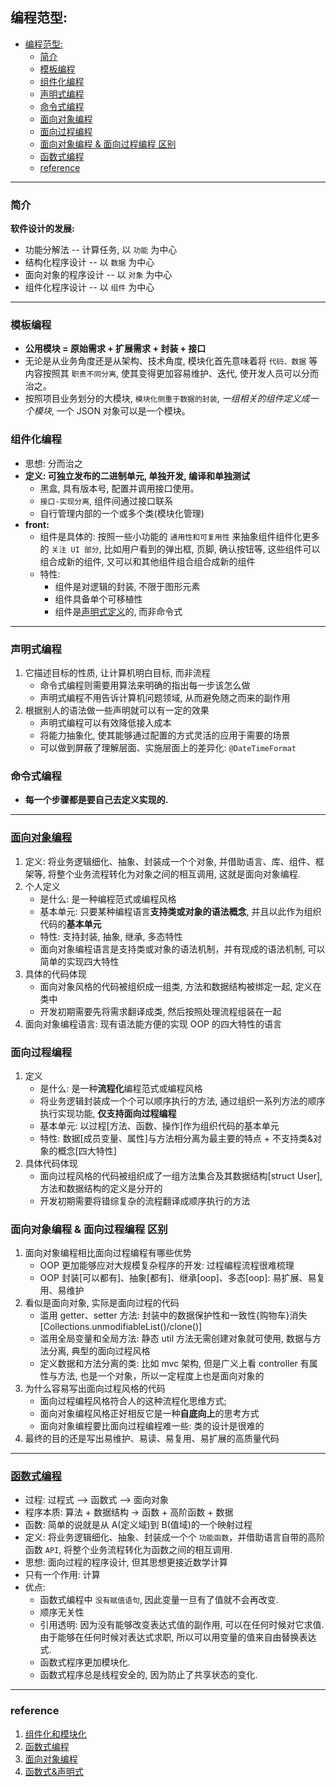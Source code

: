 ## 编程范型:

- [编程范型:](#编程范型)
  - [简介](#简介)
  - [模板编程](#模板编程)
  - [组件化编程](#组件化编程)
  - [声明式编程](#声明式编程)
  - [命令式编程](#命令式编程)
  - [面向对象编程](#面向对象编程)
  - [面向过程编程](#面向过程编程)
  - [面向对象编程 & 面向过程编程 区别](#面向对象编程--面向过程编程-区别)
  - [函数式编程](#函数式编程)
  - [reference](#reference)

---

### 简介

**软件设计的发展:**

- 功能分解法 -- 计算任务, 以 `功能` 为中心
- 结构化程序设计 -- 以 `数据` 为中心
- 面向对象的程序设计 -- 以 `对象` 为中心
- 组件化程序设计 -- 以 `组件` 为中心

---

### 模板编程

- **公用模块 = 原始需求 + 扩展需求 + 封装 + 接口**
- 无论是从业务角度还是从架构、技术角度, 模块化首先意味着将 `代码、数据` 等内容按照其 `职责不同分离`, 使其变得更加容易维护、迭代, 使开发人员可以分而治之。
- 按照项目业务划分的大模块, `模块化侧重于数据的封装`, _一组相关的组件定义成一个模块_, 一个 JSON 对象可以是一个模块。

### 组件化编程

- 思想: 分而治之
- **定义: 可独立发布的二进制单元, 单独开发, 编译和单独测试**
  - 黑盒, 具有版本号, 配置并调用接口使用。
  - `接口-实现分离`, 组件间通过接口联系
  - 自行管理内部的一个或多个类(模块化管理)
- **front:**
  - 组件是具体的: 按照一些小功能的 `通用性和可复用性` 来抽象组件组件化更多的 `关注 UI 部分`, 比如用户看到的弹出框, 页脚, 确认按钮等, 这些组件可以组合成新的组件, 又可以和其他组件组合组合成新的组件
  - 特性:
    - 组件是对逻辑的封装, 不限于图形元素
    - 组件具备单个可移植性
    - 组件是[声明式定义](#声明式编程)的, 而非命令式

---

### 声明式编程

1. 它描述目标的性质, 让计算机明白目标, 而非流程
   - 命令式编程则需要用算法来明确的指出每一步该怎么做
   - 声明式编程不用告诉计算机问题领域, 从而避免随之而来的副作用
2. 根据别人的语法做一些声明就可以有一定的效果
   - 声明式编程可以有效降低接入成本
   - 将能力抽象化, 使其能够通过配置的方式灵活的应用于需要的场景
   - 可以做到屏蔽了理解层面、实施层面上的差异化: `@DateTimeFormat`

### 命令式编程

- **每一个步骤都是要自己去定义实现的.**

---

### [面向对象编程](https://www.cnblogs.com/zhenw/p/6160931.html)

1. 定义: 将业务逻辑细化、抽象、封装成一个个对象, 并借助语言、库、组件、框架等, 将整个业务流程转化为对象之间的相互调用, 这就是面向对象编程.
2. 个人定义
   - 是什么: 是一种编程范式或编程风格
   - 基本单元: 只要某种编程语言**支持类或对象的语法概念**, 并且以此作为组织代码的**基本单元**
   - 特性: 支持封装, 抽象, 继承, 多态特性
   - 面向对象编程语言是支持类或对象的语法机制，并有现成的语法机制, 可以简单的实现四大特性
3. 具体的代码体现
   - 面向对象风格的代码被组织成一组类, 方法和数据结构被绑定一起, 定义在类中
   - 开发初期需要先将需求翻译成类, 然后按照处理流程组装在一起
4. 面向对象编程语言: 现有语法能方便的实现 OOP 的四大特性的语言

### 面向过程编程

1. 定义
   - 是什么: 是一种**流程化**编程范式或编程风格
   - 将业务逻辑封装成一个个可以顺序执行的方法, 通过组织一系列方法的顺序执行实现功能, **仅支持面向过程编程**
   - 基本单元: 以过程[方法、函数、操作]作为组织代码的基本单元
   - 特性: 数据[成员变量、属性]与方法相分离为最主要的特点 + 不支持类&对象的概念[四大特性]
2. 具体代码体现
   - 面向过程风格的代码被组织成了一组方法集合及其数据结构[struct User], 方法和数据结构的定义是分开的
   - 开发初期需要将错综复杂的流程翻译成顺序执行的方法

### 面向对象编程 & 面向过程编程 区别

1. 面向对象编程相比面向过程编程有哪些优势
   - OOP 更加能够应对大规模复杂程序的开发: 过程编程流程很难梳理
   - OOP 封装[可以都有]、抽象[都有]、继承[oop]、多态[oop]: 易扩展、易复用、易维护
2. 看似是面向对象, 实际是面向过程的代码
   - 滥用 getter、setter 方法: 封装中的数据保护性和一致性{购物车}消失[Collections.unmodifiableList()/clone()]
   - 滥用全局变量和全局方法: 静态 util 方法无需创建对象就可使用, 数据与方法分离, 典型的面向过程风格
   - 定义数据和方法分离的类: 比如 mvc 架构, 但是广义上看 controller 有属性与方法, 也是一个对象，所以一定程度上也是面向对象的
3. 为什么容易写出面向过程风格的代码
   - 面向过程编程风格符合人的这种流程化思维方式;
   - 面向对象编程风格正好相反它是一种**自底向上**的思考方式
   - 面向对象编程要比面向过程编程难一些: 类的设计是很难的
4. 最终的目的还是写出易维护、易读、易复用、易扩展的高质量代码

---

### [函数式编程](https://www.jianshu.com/p/d59fa2ef0d78)

- 过程: 过程式 --> 函数式 --> 面向对象
- 程序本质: 算法 + 数据结构 -> 函数 + 高阶函数 + 数据
- 函数: 简单的说就是从 A(定义域)到 B(值域)的一个映射过程
- 定义: 将业务逻辑细化、抽象、封装成一个个 `功能函数`，并借助语言自带的高阶函数 `API`, 将整个业务流程转化为函数之间的相互调用.
- 思想: 面向过程的程序设计, 但其思想更接近数学计算
- 只有一个作用: 计算
- 优点:
  - 函数式编程中 `没有赋值语句`, 因此变量一旦有了值就不会再改变.
  - 顺序无关性
  - 引用透明: 因为没有能够改变表达式值的副作用, 可以在任何时候对它求值. 由于能够在任何时候对表达式求职, 所以可以用变量的值来自由替换表达式.
  - 函数式程序更加模块化.
  - 函数式程序总是线程安全的, 因为防止了共享状态的变化.

---

### reference

1. [组件化和模块化](https://www.jianshu.com/p/a7df83270a8b)
2. [函数式编程](https://www.jianshu.com/p/d59fa2ef0d78)
3. [面向对象编程](https://www.cnblogs.com/zhenw/p/6160931.html)
4. [函数式&声明式](https://www.techtarget.com/searchapparchitecture/tip/The-basics-of-working-with-declarative-programming-languages)
